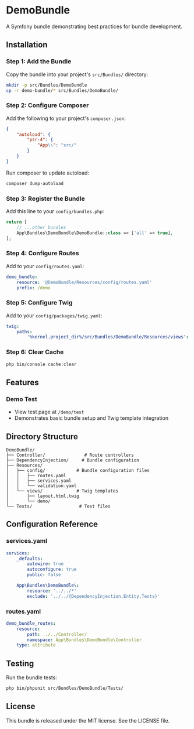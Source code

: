 # DemoBundle

A Symfony bundle demonstrating best practices for bundle development.

## Installation

### Step 1: Add the Bundle
Copy the bundle into your project's `src/Bundles/` directory:
```bash
mkdir -p src/Bundles/DemoBundle
cp -r demo-bundle/* src/Bundles/DemoBundle/
```

### Step 2: Configure Composer
Add the following to your project's `composer.json`:
```json
{
    "autoload": {
        "psr-4": {
            "App\\": "src/"
        }
    }
}
```

Run composer to update autoload:
```bash
composer dump-autoload
```

### Step 3: Register the Bundle
Add this line to your `config/bundles.php`:
```php
return [
    // ...other bundles
    App\Bundles\DemoBundle\DemoBundle::class => ['all' => true],
];
```

### Step 4: Configure Routes
Add to your `config/routes.yaml`:
```yaml
demo_bundle:
    resource: '@DemoBundle/Resources/config/routes.yaml'
    prefix: /demo
```

### Step 5: Configure Twig
Add to your `config/packages/twig.yaml`:
```yaml
twig:
    paths:
        '%kernel.project_dir%/src/Bundles/DemoBundle/Resources/views': DemoBundle
```

### Step 6: Clear Cache
```bash
php bin/console cache:clear
```

## Features

### Demo Test
- View test page at `/demo/test`
- Demonstrates basic bundle setup and Twig template integration

## Directory Structure
```
DemoBundle/
├── Controller/               # Route controllers
├── DependencyInjection/     # Bundle configuration
├── Resources/
│   ├── config/            # Bundle configuration files
│   │   ├── routes.yaml
│   │   ├── services.yaml
│   │   └── validation.yaml
│   └── views/             # Twig templates
│       ├── layout.html.twig
│       └── demo/
└── Tests/                  # Test files
```

## Configuration Reference

### services.yaml
```yaml
services:
    _defaults:
        autowire: true
        autoconfigure: true
        public: false

    App\Bundles\DemoBundle\:
        resource: '../../*'
        exclude: '../../{DependencyInjection,Entity,Tests}'
```

### routes.yaml
```yaml
demo_bundle_routes:
    resource: 
        path: ../../Controller/
        namespace: App\Bundles\DemoBundle\Controller
    type: attribute
```

## Testing
Run the bundle tests:
```bash
php bin/phpunit src/Bundles/DemoBundle/Tests/
```

## License
This bundle is released under the MIT license. See the LICENSE file.
